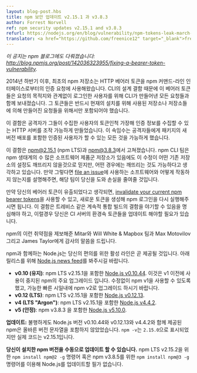 ```yaml
---
layout: blog-post.hbs
title: npm 보안 업데이트 v2.15.1 과 v3.8.3
author: Forrest Norvell
ref: npm security updates v2.15.1 and v3.8.3
refurl: https://nodejs.org/en/blog/vulnerability/npm-tokens-leak-march-2016/
translator: <a href="https://github.com/freenice12" target="_blank">freenice12</a>
---
```


<!--
_This announcement is also covered on the npm blog: <http://blog.npmjs.org/post/142036323955/fixing-a-bearer-token-vulnerability>._
-->
_이 공지는 npm 블로그에도 다뤄졌습니다: <http://blog.npmjs.org/post/142036323955/fixing-a-bearer-token-vulnerability>._

<!--
The primary npm registry has, since late 2014, used HTTP bearer tokens to authenticate requests from the npm command-line interface. Due to a design flaw in the CLI, these bearer tokens were sent with every request made by the CLI for logged-in users, regardless of the destination of the request. They should instead only be included for requests made against the registry or registries used for the current install.
-->
2014년 하반기 이후, 최초의 npm 저장소는 HTTP 베어러 토큰을 npm 커맨드-라인 인터페이스로부터의 인증 요청에 사용해왔습니다. CLI의 설계 결함 때문에 이 베어러 토큰들은 요청의 목적지와 관계없이 로그인한 사용자를 위해 CLI가 만들어낸 모든 요청들과 함께 보내졌습니다. 그 토큰들은 반드시 현재의 설치를 위해 사용된 저장소나 저장소들에 의해 만들어진 요청들을 위해서만 포함되어야 했습니다.

<!--
This flaw allows an attacker to set up an HTTP server that could collect authentication information they could use to impersonate the users whose tokens they collected. This impersonation would allow them to do anything the compromised users could do, including publishing new versions of packages.
-->
이 결함은 공격자가 그들이 수집한 사용자의 토큰인척 가장해 인증 정보를 수집할 수 있는 HTTP 서버를 조작 가능하게 만들었습니다. 이 속임수는 공격자들에게 패키지의 새 버전 배포를 포함한 인증된 사용자가 할 수 있는 모든 것을 가능하게 했습니다.

<!--
This flaw has been fixed in [npm@2.15.1](https://github.com/npm/npm/commit/fea8cc92cee02c720b58f95f14d315507ccad401) (npm LTS) and [npm@3.8.3](https://github.com/npm/npm/commit/f67ecad59e99a03e5aad8e93cd1a086ae087cb29). The npm CLI team believes that the fix won't break any existing registry setups, but due to the large number of registry software suites in the wild, it's possible that this change will be breaking in some cases. If so, please [file an issue](https://github.com/npm/npm/issues/new) describing the software you're using and how it broke, and the team will work with you to mitigate the breakage.
-->
이 결함은 [npm@2.15.1](https://github.com/npm/npm/commit/fea8cc92cee02c720b58f95f14d315507ccad401) (npm LTS)과 [npm@3.8.3](https://github.com/npm/npm/commit/f67ecad59e99a03e5aad8e93cd1a086ae087cb29)에서 고쳐졌습니다. npm CLI 팀은 npm 생태계의 수 많은 소프트웨어 제품군 저장소가 있음에도 이 수정이 어떤 기존 저장소의 설정도 깨뜨리지 않을것으로 믿지만, 어떤 경우에는 깨뜨리는 것도 가능하다고 생각하고 있습니다. 만약 그렇다면 [file an issue](https://github.com/npm/npm/issues/new)에 사용하는 소프트웨어와 어떻게 작동하지 않는지를 설명해주면, 해당 팀이 당신을 도와 손실을 줄여줄 것입니다.

<!--
If you believe that your bearer token may have been leaked, it should be sufficient to [invalidate your current npm bearer tokens](https://www.npmjs.com/settings/tokens) and to rerun npm login to generate new tokens. Keep in mind that this may cause continuous integration builds in services like Travis to break, in which case you'll need to update the tokens in your CI server's configuration.
-->
만약 당신의 베어러 토큰이 유출되었다고 생각되면, [invalidate your current npm bearer tokens](https://www.npmjs.com/settings/tokens)을 사용할 수 있고, 새로운 토큰을 생성해 npm 로그인을 다시 실행해주시면 됩니다. 이 결함은 트레비스 같은 계속적 통합 빌드의 결함을 야기할 수 있음을 명심해야 하고, 이럴경우 당신은 CI 서버의 환경속 토큰들을 업데이트 해야할 필요가 있습니다.

<!--
Thanks to Mitar, Will White & the team at Mapbox, Max Motovilov, and James Taylor for reporting this vulnerability to npm.
-->
npm의 이런 취약점을 제보해준 Mitar와 Will White & Mapbox 팀과 Max Motovilov그리고 James Taylor에게 감사의 말씀을 드립니다.

<!--
As Node.js ships with npm, releases for the active lines will be made available shortly for your convenience. Please watch the [Node.js news feed](https://nodejs.org/en/blog/) for the following releases:
-->
npm과 함께하는 Node.js는 당신의 편의를 위한 활성 라인은 곧 제공될 것입니다. 아래 릴리스를 위해 [Node.js news feed](https://nodejs.org/en/blog/)를 봐주시길 바랍니다.

<!--
* **v0.10 (Maintenance)**: [Node.js v0.10.44](http://nodejs.org/en/blog/release/v0.10.44/) includes npm LTS v2.15.1. This is a major upgrade of npm from v1 which has previously been deprecated. No fix is being made available for npm v1, please upgrade to npm v2 as soon as possible.
* **v0.12 (LTS)**: [Node.js v0.12.13](http://nodejs.org/en/blog/release/v0.12.13/) includes npm LTS v2.15.1.
* **v4 (LTS "Argon")**: [Node.js v4.4.2](http://nodejs.org/en/blog/release/v4.4.2/) includes npm LTS v2.15.1.
* **v5 (Stable)**: [Node.js v5.10.0](http://nodejs.org/en/blog/release/v5.10.0/) includes npm v3.8.3.
-->
* **v0.10 (유지)**: npm LTS v2.15.1을 포함한 [Node.js v0.10.44](http://nodejs.org/en/blog/release/v0.10.44/). 이것은 v1 이전에 사용이 중지된 npm의 주요 업그레이드 입니다. 수정없이 npm v1을 사용할 수 있도록 했고, 가능한 빠른 시일내에 npm v2로 업그레이드 하시기 바랍니다.
* **v0.12 (LTS)**: npm LTS v2.15.1을 포함한 [Node.js v0.12.13](http://nodejs.org/en/blog/release/v0.12.13/).
* **v4 (LTS "Argon")**: npm LTS v2.15.1을 포함한 [Node.js v4.4.2](http://nodejs.org/en/blog/release/v4.4.2/).
* **v5 (안정)**: npm v3.8.3 을 포함한 [Node.js v5.10.0](http://nodejs.org/en/blog/release/v5.10.0/).

<!--
**Update:** Unfortunately the version of npm that was bundled with Node.js version v0.10.44, v0.12.13 and v4.4.2 did not include the correct version string, `npm -v` reports `2.15.0`, however the code is v2.15.1.
-->
**업데이트:** 불행하게도 Node.js 버전 v0.10.44와 v0.12.13와 v4.4.2와 함께 제공된 npm은 올바른 버전 문자열을 포함하지 않았었습니다. `npm -v`는 `2.15.0`으로 표시되었지만 실제 코드는 v2.15.1입니다.

<!--
**Note that you can upgrade your installed version of npm manually** without requiring a Node.js update by using the command `npm install npm@2 -g` for npm LTS v2.15.2 or `npm install npm@3 -g` for npm v3.8.5.
-->
**당신이 설치한 npm 버전을 수동으로 업데이트 할 수 있습니다.** npm LTS v2.15.2을 위한 `npm install npm@2 -g` 명령어 혹은 npm v3.8.5를 위한 `npm install npm@3 -g` 명령어를 이용해 Node.js를 업데이트할 필가 없습니다.